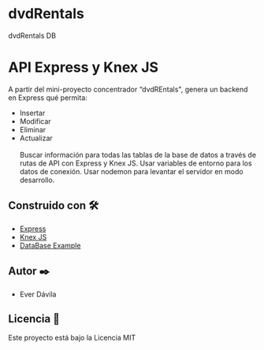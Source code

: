 # dvdRentals
dvdRentals DB 
# API Express y Knex JS
A partir del mini-proyecto concentrador  “dvdREntals", genera un backend en Express qué permita:
* Insertar
* Modificar
* Eliminar
* Actualizar <br><br>
Buscar información para todas las tablas de la base de datos a través de rutas de API con Express y Knex JS.
Usar variables de entorno para los datos de conexión.
Usar nodemon para levantar el servidor en modo desarrollo.
 

## Construido con 🛠️


* [Express](https://expressjs.com/es/) 
* [Knex JS](https://knexjs.org/)
* [DataBase Example](https://www.postgresqltutorial.com/postgresql-sample-database/)


 

 
## Autor ✒️


* Ever Dávila
 





## Licencia 📄

Este proyecto está bajo la Licencia MIT
